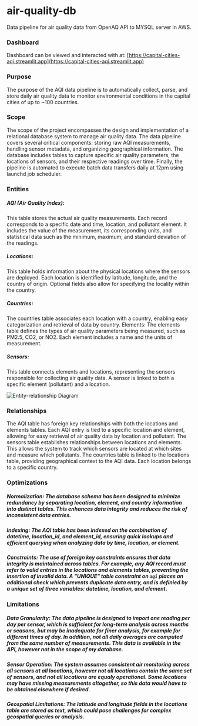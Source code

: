 # air-quality-db
Data pipeline for air quality data from OpenAQ API to MYSQL server in AWS.

### Dashboard
Dashboard can be viewed and interacted with at:
[https://capital-cities-aqi.streamlit.app](https://capital-cities-aqi.streamlit.app)
### Purpose
The purpose of the AQI data pipeline is to automatically collect, parse, and store daily air quality data to monitor environmental conditions in the capital cities of up to ~100 countries. 

### Scope
The scope of the project encompasses the design and implementation of a relational database system to manage air quality data. The data pipeline covers several critical components: storing raw AQI measurements, handling sensor metadata, and organizing geographical information. The database includes tables to capture specific air quality parameters, the locations of sensors, and their respective readings over time. Finally, the pipeline is automated to execute batch data transfers daily at 12pm using launchd job scheduler. 

### Entities
##### AQI (Air Quality Index): 
This table stores the actual air quality measurements. Each record corresponds to a specific date and time, location, and pollutant element. It includes the value of the measurement, its corresponding units, and statistical data such as the minimum, maximum, and standard deviation of the readings.
##### Locations: 
This table holds information about the physical locations where the sensors are deployed. Each location is identified by latitude, longitude, and the country of origin. Optional fields also allow for specifying the locality within the country.
##### Countries: 
The countries table associates each location with a country, enabling easy categorization and retrieval of data by country.
Elements: The elements table defines the types of air quality parameters being measured, such as PM2.5, CO2, or NO2. Each element includes a name and the units of measurement.
##### Sensors: 
This table connects elements and locations, representing the sensors responsible for collecting air quality data. A sensor is linked to both a specific element (pollutant) and a location. 

![Entity-relationship Diagram](https://github.com/user-attachments/assets/f559439f-c9ea-4135-826c-d6c869a1591c)

### Relationships
The AQI table has foreign key relationships with both the locations and elements tables. Each AQI entry is tied to a specific location and element, allowing for easy retrieval of air quality data by location and pollutant.
The sensors table establishes relationships between locations and elements. This allows the system to track which sensors are located at which sites and measure which pollutants.
The countries table is linked to the locations table, providing geographical context to the AQI data. Each location belongs to a specific country.

### Optimizations
##### Normalization: The database schema has been designed to minimize redundancy by separating location, element, and country information into distinct tables. This enhances data integrity and reduces the risk of inconsistent data entries.
##### Indexing: The AQI table has been indexed on the combination of datetime, location_id, and element_id, ensuring quick lookups and efficient querying when analyzing data by time, location, or element.
##### Constraints: The use of foreign key constraints ensures that data integrity is maintained across tables. For example, any AQI record must refer to valid entries in the locations and elements tables, preventing the insertion of invalid data. A "UNIQUE" table constraint on `aqi` places an additional check which prevents duplicate data entry, and is definied by a unique set of three variables: datetime, location, and element. 

### Limitations
##### Data Granularity: The data pipeline is designed to import one reading per day per sensor, which is sufficient for long-term analysis across months or seasons, but may be inadequate for finer analysis, for example for different times of day. In addition, not all daily averages are computed from the same number of measurements. This data is available in the API, however not in the scope of my database. 
##### Sensor Operation: The system assumes consistent air monitoring across all sensors at all locations, however not all locations contain the same set of sensors, and not all locations are equaly operational. Some locations may have missing measurements altogether, so this data would have to be obtained elsewhere if desired.
##### Geospatial Limitations: The latitude and longitude fields in the locations table are stored as text, which could pose challenges for complex geospatial queries or analysis.
